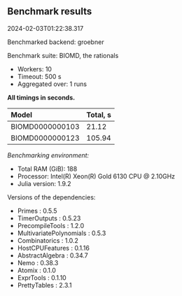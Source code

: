 ## Benchmark results

2024-02-03T01:22:38.317

Benchmarked backend: groebner

Benchmark suite: BIOMD, the rationals

- Workers: 10
- Timeout: 500 s
- Aggregated over: 1 runs

**All timings in seconds.**

|Model|Total, s|
|:----|---|
|BIOMD0000000103|21.12|
|BIOMD0000000123|105.94|

*Benchmarking environment:*

* Total RAM (GiB): 188
* Processor: Intel(R) Xeon(R) Gold 6130 CPU @ 2.10GHz
* Julia version: 1.9.2

Versions of the dependencies:

* Primes : 0.5.5
* TimerOutputs : 0.5.23
* PrecompileTools : 1.2.0
* MultivariatePolynomials : 0.5.3
* Combinatorics : 1.0.2
* HostCPUFeatures : 0.1.16
* AbstractAlgebra : 0.34.7
* Nemo : 0.38.3
* Atomix : 0.1.0
* ExprTools : 0.1.10
* PrettyTables : 2.3.1
